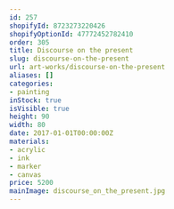 ```yaml
---
id: 257
shopifyId: 8723273220426
shopifyOptionId: 47772452782410
order: 305
title: Discourse on the present
slug: discourse-on-the-present
url: art-works/discourse-on-the-present
aliases: []
categories:
- painting
inStock: true
isVisible: true
height: 90
width: 80
date: 2017-01-01T00:00:00Z
materials:
- acrylic
- ink
- marker
- canvas
price: 5200
mainImage: discourse_on_the_present.jpg
---
```

